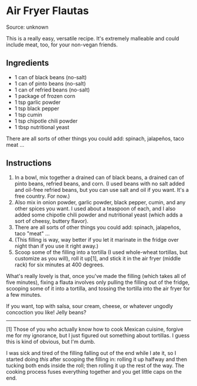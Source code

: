 # Air Fryer Flautas

Source: unknown

This is a really easy, versatile recipe. It's extremely malleable and could include meat, too, for your non-vegan friends.

## Ingredients
* 1 can of black beans (no-salt)
* 1 can of pinto beans (no-salt)
* 1 can of refried beans (no-salt)
* 1 package of frozen corn 
* 1 tsp garlic powder
* 1 tsp black pepper
* 1 tsp cumin
* 1 tsp chipotle chili powder
* 1 tbsp nutritional yeast

There are all sorts of other things you could add: spinach, jalapeños, taco meat ...  

## Instructions
1. In a bowl, mix together a drained can of black beans, a drained can of pinto beans, refried beans, and corn.  (I used beans with no salt added and oil-free refried beans, but you can use salt and oil if you want. It's a free country. For now.)
2. Also mix in onion powder, garlic powder, black pepper, cumin, and any other spices you want. I used about a teaspoon of each, and I also added some chipotle chili powder and nutritional yeast (which adds a sort of cheesy, buttery flavor). 
3. There are all sorts of other things you could add: spinach, jalapeños, taco "meat" ...  
4. (This filling is way, way better if you let it marinate in the fridge over night than if you use it right away.)
5. Scoop some of the filling into a tortilla (I used whole-wheat tortillas, but customize as you will), roll it up[1], and stick it in the air fryer (middle rack) for six minutes at 400 degrees.  

What's really lovely is that, once you've made the filling (which takes all of five minutes), fixing a flauta involves only pulling the filling out of the fridge, scooping some of it into a tortilla, and tossing the tortilla into the air fryer for a few minutes. 

If you want, top with salsa, sour cream, cheese, or whatever ungodly concoction you like! Jelly beans?

---

[1] Those of you who actually know how to cook Mexican cuisine, forgive me for my ignorance, but I just figured out something about tortillas. I guess this is kind of obvious, but I'm dumb. 

I was sick and tired of the filling falling out of the end while I ate it, so I started doing *this* after scooping the filling in: rolling it up halfway and then tucking both ends inside the roll; then rolling it up the rest of the way. The cooking process fuses everything together and you get little caps on the end. 

